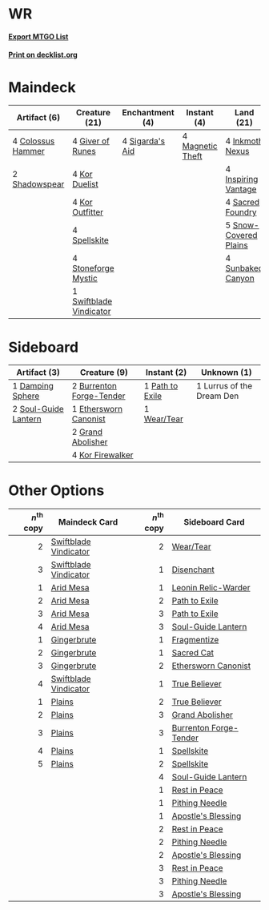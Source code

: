 # WR

#### [Export MTGO List](../collection/WR/WR.txt)
#### [Print on decklist.org](http://decklist.org/?deckmain=4%09Colossus%20Hammer%0A4%09Giver%20of%20Runes%0A4%09Inkmoth%20Nexus%0A4%09Inspiring%20Vantage%0A4%09Kor%20Duelist%0A4%09Kor%20Outfitter%0A4%09Magnetic%20Theft%0A4%09Sacred%20Foundry%0A2%09Shadowspear%0A4%09Sigarda's%20Aid%0A5%09Snow-Covered%20Plains%0A4%09Spellskite%0A4%09Steelshaper's%20Gift%0A4%09Stoneforge%20Mystic%0A4%09Sunbaked%20Canyon%0A1%09Swiftblade%20Vindicator&deckside=2%09Burrenton%20Forge-Tender%0A1%09Damping%20Sphere%0A1%09Ethersworn%20Canonist%0A2%09Grand%20Abolisher%0A4%09Kor%20Firewalker%0A1%09Lurrus%20of%20the%20Dream%20Den%0A1%09Path%20to%20Exile%0A2%09Soul-Guide%20Lantern%0A1%09Wear/Tear)
# Maindeck

|                                        Artifact (6)                                        |                                          Creature (21)                                           |                                     Enchantment (4)                                      |                                       Instant (4)                                        |                                           Land (21)                                            |                                         Sorcery (4)                                          |
|--------------------------------------------------------------------------------------------|--------------------------------------------------------------------------------------------------|------------------------------------------------------------------------------------------|------------------------------------------------------------------------------------------|------------------------------------------------------------------------------------------------|----------------------------------------------------------------------------------------------|
|4 [Colossus Hammer](http://gatherer.wizards.com/Pages/Card/Details.aspx?multiverseid=466977)|4 [Giver of Runes](http://gatherer.wizards.com/Pages/Card/Details.aspx?multiverseid=463962)       |4 [Sigarda's Aid](http://gatherer.wizards.com/Pages/Card/Details.aspx?multiverseid=414333)|4 [Magnetic Theft](http://gatherer.wizards.com/Pages/Card/Details.aspx?multiverseid=51101)|4 [Inkmoth Nexus](http://gatherer.wizards.com/Pages/Card/Details.aspx?multiverseid=213731)      |4 [Steelshaper's Gift](http://gatherer.wizards.com/Pages/Card/Details.aspx?multiverseid=51078)|
|2 [Shadowspear](http://gatherer.wizards.com/Pages/Card/Details.aspx?multiverseid=476487)    |4 [Kor Duelist](http://gatherer.wizards.com/Pages/Card/Details.aspx?multiverseid=397675)          |                                                                                          |                                                                                          |4 [Inspiring Vantage](http://gatherer.wizards.com/Pages/Card/Details.aspx?multiverseid=417819)  |                                                                                              |
|                                                                                            |4 [Kor Outfitter](http://gatherer.wizards.com/Pages/Card/Details.aspx?multiverseid=189637)        |                                                                                          |                                                                                          |4 [Sacred Foundry](http://gatherer.wizards.com/Pages/Card/Details.aspx?multiverseid=405106)     |                                                                                              |
|                                                                                            |4 [Spellskite](http://gatherer.wizards.com/Pages/Card/Details.aspx?multiverseid=397743)           |                                                                                          |                                                                                          |5 [Snow-Covered Plains](http://gatherer.wizards.com/Pages/Card/Details.aspx?multiverseid=121267)|                                                                                              |
|                                                                                            |4 [Stoneforge Mystic](http://gatherer.wizards.com/Pages/Card/Details.aspx?multiverseid=198383)    |                                                                                          |                                                                                          |4 [Sunbaked Canyon](http://gatherer.wizards.com/Pages/Card/Details.aspx?multiverseid=464196)    |                                                                                              |
|                                                                                            |1 [Swiftblade Vindicator](http://gatherer.wizards.com/Pages/Card/Details.aspx?multiverseid=452953)|                                                                                          |                                                                                          |                                                                                                |                                                                                              |


# Sideboard

|                                         Artifact (3)                                          |                                           Creature (9)                                            |                                       Instant (2)                                        |       Unknown (1)       |
|-----------------------------------------------------------------------------------------------|---------------------------------------------------------------------------------------------------|------------------------------------------------------------------------------------------|-------------------------|
|1 [Damping Sphere](http://gatherer.wizards.com/Pages/Card/Details.aspx?multiverseid=443101)    |2 [Burrenton Forge-Tender](http://gatherer.wizards.com/Pages/Card/Details.aspx?multiverseid=438580)|1 [Path to Exile](http://gatherer.wizards.com/Pages/Card/Details.aspx?multiverseid=220511)|1 Lurrus of the Dream Den|
|2 [Soul-Guide Lantern](http://gatherer.wizards.com/Pages/Card/Details.aspx?multiverseid=476488)|1 [Ethersworn Canonist](http://gatherer.wizards.com/Pages/Card/Details.aspx?multiverseid=174931)   |1 [Wear/Tear](http://gatherer.wizards.com/Pages/Card/Details.aspx?multiverseid=368950)    |                         |
|                                                                                               |2 [Grand Abolisher](http://gatherer.wizards.com/Pages/Card/Details.aspx?multiverseid=389538)       |                                                                                          |                         |
|                                                                                               |4 [Kor Firewalker](http://gatherer.wizards.com/Pages/Card/Details.aspx?multiverseid=442010)        |                                                                                          |                         |


# Other Options

|*n*<sup>th</sup> copy|                                         Maindeck Card                                          |*n*<sup>th</sup> copy|                                         Sideboard Card                                          |
|--------------------:|------------------------------------------------------------------------------------------------|--------------------:|-------------------------------------------------------------------------------------------------|
|                    2|[Swiftblade Vindicator](http://gatherer.wizards.com/Pages/Card/Details.aspx?multiverseid=452953)|                    2|[Wear/Tear](http://gatherer.wizards.com/Pages/Card/Details.aspx?multiverseid=368950)             |
|                    3|[Swiftblade Vindicator](http://gatherer.wizards.com/Pages/Card/Details.aspx?multiverseid=452953)|                    1|[Disenchant](http://gatherer.wizards.com/Pages/Card/Details.aspx?multiverseid=847)               |
|                    1|[Arid Mesa](http://gatherer.wizards.com/Pages/Card/Details.aspx?multiverseid=405092)            |                    1|[Leonin Relic-Warder](http://gatherer.wizards.com/Pages/Card/Details.aspx?multiverseid=432997)   |
|                    2|[Arid Mesa](http://gatherer.wizards.com/Pages/Card/Details.aspx?multiverseid=405092)            |                    2|[Path to Exile](http://gatherer.wizards.com/Pages/Card/Details.aspx?multiverseid=220511)         |
|                    3|[Arid Mesa](http://gatherer.wizards.com/Pages/Card/Details.aspx?multiverseid=405092)            |                    3|[Path to Exile](http://gatherer.wizards.com/Pages/Card/Details.aspx?multiverseid=220511)         |
|                    4|[Arid Mesa](http://gatherer.wizards.com/Pages/Card/Details.aspx?multiverseid=405092)            |                    3|[Soul-Guide Lantern](http://gatherer.wizards.com/Pages/Card/Details.aspx?multiverseid=476488)    |
|                    1|[Gingerbrute](http://gatherer.wizards.com/Pages/Card/Details.aspx?multiverseid=473181)          |                    1|[Fragmentize](http://gatherer.wizards.com/Pages/Card/Details.aspx?multiverseid=417587)           |
|                    2|[Gingerbrute](http://gatherer.wizards.com/Pages/Card/Details.aspx?multiverseid=473181)          |                    1|[Sacred Cat](http://gatherer.wizards.com/Pages/Card/Details.aspx?multiverseid=426729)            |
|                    3|[Gingerbrute](http://gatherer.wizards.com/Pages/Card/Details.aspx?multiverseid=473181)          |                    2|[Ethersworn Canonist](http://gatherer.wizards.com/Pages/Card/Details.aspx?multiverseid=174931)   |
|                    4|[Swiftblade Vindicator](http://gatherer.wizards.com/Pages/Card/Details.aspx?multiverseid=452953)|                    1|[True Believer](http://gatherer.wizards.com/Pages/Card/Details.aspx?multiverseid=129610)         |
|                    1|[Plains](http://gatherer.wizards.com/Pages/Card/Details.aspx?multiverseid=439856)               |                    2|[True Believer](http://gatherer.wizards.com/Pages/Card/Details.aspx?multiverseid=129610)         |
|                    2|[Plains](http://gatherer.wizards.com/Pages/Card/Details.aspx?multiverseid=439856)               |                    3|[Grand Abolisher](http://gatherer.wizards.com/Pages/Card/Details.aspx?multiverseid=389538)       |
|                    3|[Plains](http://gatherer.wizards.com/Pages/Card/Details.aspx?multiverseid=439856)               |                    3|[Burrenton Forge-Tender](http://gatherer.wizards.com/Pages/Card/Details.aspx?multiverseid=438580)|
|                    4|[Plains](http://gatherer.wizards.com/Pages/Card/Details.aspx?multiverseid=439856)               |                    1|[Spellskite](http://gatherer.wizards.com/Pages/Card/Details.aspx?multiverseid=397743)            |
|                    5|[Plains](http://gatherer.wizards.com/Pages/Card/Details.aspx?multiverseid=439856)               |                    2|[Spellskite](http://gatherer.wizards.com/Pages/Card/Details.aspx?multiverseid=397743)            |
|                     |                                                                                                |                    4|[Soul-Guide Lantern](http://gatherer.wizards.com/Pages/Card/Details.aspx?multiverseid=476488)    |
|                     |                                                                                                |                    1|[Rest in Peace](http://gatherer.wizards.com/Pages/Card/Details.aspx?multiverseid=442021)         |
|                     |                                                                                                |                    1|[Pithing Needle](http://gatherer.wizards.com/Pages/Card/Details.aspx?multiverseid=129526)        |
|                     |                                                                                                |                    1|[Apostle's Blessing](http://gatherer.wizards.com/Pages/Card/Details.aspx?multiverseid=397768)    |
|                     |                                                                                                |                    2|[Rest in Peace](http://gatherer.wizards.com/Pages/Card/Details.aspx?multiverseid=442021)         |
|                     |                                                                                                |                    2|[Pithing Needle](http://gatherer.wizards.com/Pages/Card/Details.aspx?multiverseid=129526)        |
|                     |                                                                                                |                    2|[Apostle's Blessing](http://gatherer.wizards.com/Pages/Card/Details.aspx?multiverseid=397768)    |
|                     |                                                                                                |                    3|[Rest in Peace](http://gatherer.wizards.com/Pages/Card/Details.aspx?multiverseid=442021)         |
|                     |                                                                                                |                    3|[Pithing Needle](http://gatherer.wizards.com/Pages/Card/Details.aspx?multiverseid=129526)        |
|                     |                                                                                                |                    3|[Apostle's Blessing](http://gatherer.wizards.com/Pages/Card/Details.aspx?multiverseid=397768)    |


